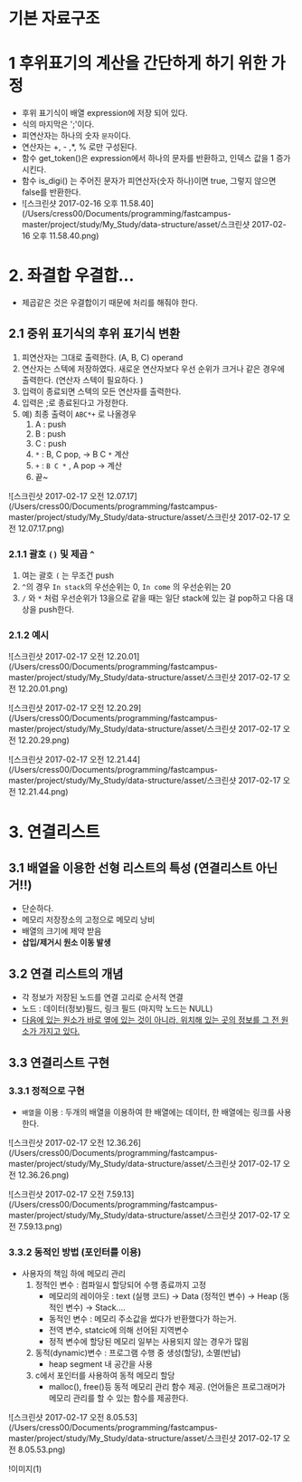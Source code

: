 # 기본 자료구조

# 1 후위표기의 계산을 간단하게 하기 위한 가정

- 후위 표기식이 배열 expression에 저장 되어 있다. 
- 식의 마지막은 ';'이다. 
- 피연산자는 하나의 숫자 `문자`이다. 
- 연산자는 +, - ,*, % 로만 구성된다. 
- 함수 get_token()은 expression에서 하나의 문자를 반환하고, 인덱스 값을 1 증가 시킨다. 
- 함수 is_digi() 는 주어진 문자가 피연산자(숫자 하나)이면 true, 그렇지 않으면 false를 반환한다. 
- ![스크린샷 2017-02-16 오후 11.58.40](/Users/cress00/Documents/programming/fastcampus-master/project/study/My_Study/data-structure/asset/스크린샷 2017-02-16 오후 11.58.40.png)

# 2. 좌결합 우결합...

- 제곱같은 것은 우결합이기 때문에 처리를 해줘야 한다. 

## 2.1 중위 표기식의 후위 표기식 변환 

1. 피연산자는 그대로 출력한다. (A, B, C) operand
2. 연산자는 스텍에 저장하였다. 새로운 연산자보다 우선 순위가 크거나 같은 경우에 출력한다. (연산자 스텍이 필요하다. )
3. 입력이 종료되면 스텍의 모든 연산자를 출력한다. 
4. 입력은 ;로 종료된다고 가정한다. 
5. 예) 최종 출력이 `ABC*+` 로 나올경우 
   1. A : push
   2. B : push
   3. C : push
   4. `*` : B, C pop,  -> B C `*` 계산
   5. `+` : ` B C * ` , A pop -> 계산
   6. 끝~



![스크린샷 2017-02-17 오전 12.07.17](/Users/cress00/Documents/programming/fastcampus-master/project/study/My_Study/data-structure/asset/스크린샷 2017-02-17 오전 12.07.17.png)

### 2.1.1 괄호 `()` 및 제곱 `^` 

1. 여는 괄호 `(` 는 무조건 push
2. `^`의 경우 `In stack`의 우선순위는 0, `In come` 의 우선순위는 20
3. `/` 와 `*` 처럼 우선순위가 13을으로 같을 때는 일단 stack에 있는 걸 pop하고 다음 대상을 push한다. 

### 2.1.2 예시



![스크린샷 2017-02-17 오전 12.20.01](/Users/cress00/Documents/programming/fastcampus-master/project/study/My_Study/data-structure/asset/스크린샷 2017-02-17 오전 12.20.01.png)

![스크린샷 2017-02-17 오전 12.20.29](/Users/cress00/Documents/programming/fastcampus-master/project/study/My_Study/data-structure/asset/스크린샷 2017-02-17 오전 12.20.29.png)



![스크린샷 2017-02-17 오전 12.21.44](/Users/cress00/Documents/programming/fastcampus-master/project/study/My_Study/data-structure/asset/스크린샷 2017-02-17 오전 12.21.44.png)



# 3. 연결리스트

## 3.1 배열을 이용한 선형 리스트의 특성 (연결리스트 아닌거!!)

- 단순하다. 
- 메모리 저장장소의 고정으로 메모리 낭비
- 배열의 크기에 제약 받음
- **삽입/제거시 원소 이동 발생** 

## 3.2 연결 리스트의 개념

- 각 정보가 저장된 노드를 연결 고리로 순서적 연결
- 노드 : 데이터(정보)필드, 링크 필드 (마지막 노드는 NULL)
- <u>다음에 있는 원소가 바로 옆에 있는 것이 아니라, 위치해 있는 곳의 정보를 그 전 원소가 가지고 있다. </u>



## 3.3 연결리스트 구현

### 3.3.1 정적으로 구현

- `배열`을 이용 : 두개의 배열을 이용하여 한 배열에는 데이터, 한 배열에는 링크를 사용한다. 

![스크린샷 2017-02-17 오전 12.36.26](/Users/cress00/Documents/programming/fastcampus-master/project/study/My_Study/data-structure/asset/스크린샷 2017-02-17 오전 12.36.26.png)

![스크린샷 2017-02-17 오전 7.59.13](/Users/cress00/Documents/programming/fastcampus-master/project/study/My_Study/data-structure/asset/스크린샷 2017-02-17 오전 7.59.13.png)

### 3.3.2 동적인 방법 (포인터를 이용)

- 사용자의 책임 하에 메모리 관리 
  1. 정적인 변수 : 컴파일시 할당되어 수행 종료까지 고정 
     - 메모리의 레이아웃 : text (실행 코드) -> Data (정적인 변수) -> Heap (동적인 변수) -> Stack....
     - 동적인 변수 : 메모리 주소값을 썼다가 반환했다가 하는거. 
     - 전역 변수, statcic에 의해 선어된 지역변수
     - 정적 변수에 할당된 메모리 일부는 사용되지 않는 경우가 많읨
  2. 동적(dynamic)변수 : 프로그램 수행 중 생성(할당), 소멸(반납)
     - heap segment 내 공간을 사용
  3. c에서 포인터를 사용하여 동적 메모리 할당
     - malloc(), free()등 동적 메모리 관리 함수 제공. (언어들은 프로그래머가 메모리 관리를 할 수 있는 함수를 제공한다. 

![스크린샷 2017-02-17 오전 8.05.53](/Users/cress00/Documents/programming/fastcampus-master/project/study/My_Study/data-structure/asset/스크린샷 2017-02-17 오전 8.05.53.png)



!이미지(1)